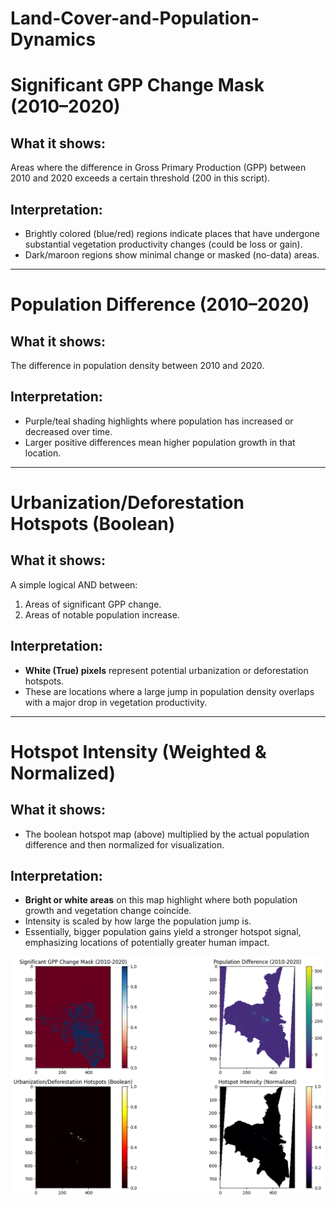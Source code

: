 # Land-Cover-and-Population-Dynamics

# Significant GPP Change Mask (2010–2020)

## What it shows:
Areas where the difference in Gross Primary Production (GPP) between 2010 and 2020 exceeds a certain threshold (200 in this script).

## Interpretation:
- Brightly colored (blue/red) regions indicate places that have undergone substantial vegetation productivity changes (could be loss or gain).
- Dark/maroon regions show minimal change or masked (no-data) areas.

---

# Population Difference (2010–2020)

## What it shows:
The difference in population density between 2010 and 2020.

## Interpretation:
- Purple/teal shading highlights where population has increased or decreased over time.
- Larger positive differences mean higher population growth in that location.

---

# Urbanization/Deforestation Hotspots (Boolean)

## What it shows:
A simple logical AND between:
1. Areas of significant GPP change.
2. Areas of notable population increase.

## Interpretation:
- **White (True) pixels** represent potential urbanization or deforestation hotspots.
- These are locations where a large jump in population density overlaps with a major drop in vegetation productivity.

---

# Hotspot Intensity (Weighted & Normalized)

## What it shows:
- The boolean hotspot map (above) multiplied by the actual population difference and then normalized for visualization.

## Interpretation:
- **Bright or white areas** on this map highlight where both population growth and vegetation change coincide.
- Intensity is scaled by how large the population jump is.
- Essentially, bigger population gains yield a stronger hotspot signal, emphasizing locations of potentially greater human impact.

![Description](EDA_plots.png)

